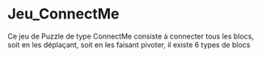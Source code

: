 # Jeu_ConnectMe
Ce jeu de Puzzle de type ConnectMe consiste à connecter tous les blocs, soit en les déplaçant, soit en les faisant pivoter, il existe 6 types de blocs
